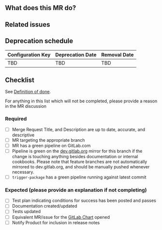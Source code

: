 <!-- Read through https://docs.gitlab.com/omnibus/development/add-remove-configuration-options.html -->
## What does this MR do?

<!-- Briefly describe what this MR is about. -->

## Related issues

<!-- Link related issues below. Insert the issue link or reference after the word "Closes" if merging this should automatically close it. -->

## Deprecation schedule

<!-- Customers need time to react to deprecation, the preferred warning time is 3 release milestones before a feature is actually removed. -->

| Configuration Key | Deprecation Date | Removal Date |
|-|-|-|
| TBD | TBD | TBD |

## Checklist

See [Definition of done](https://gitlab.com/gitlab-org/omnibus-gitlab/blob/master/CONTRIBUTING.md#definition-of-done).

For anything in this list which will not be completed, please provide a reason in the MR discussion

### Required

- [ ] Merge Request Title, and Description are up to date, accurate, and descriptive
- [ ] MR targeting the appropriate branch
- [ ] MR has a green pipeline on GitLab.com
- [ ] Pipeline is green on the [dev.gitlab.org](https://dev.gitlab.org/gitlab/omnibus-gitlab/-/pipelines) mirror for this branch if the change is touching anything besides documentation or internal cookbooks. Please note that feature branches are not automatically mirrored to dev.gitlab.org, and should be manually pushed whenever necessary.
- [ ] `trigger-package` has a green pipeline running against latest commit

### Expected (please provide an explanation if not completing)

- [ ] Test plan indicating conditions for success has been posted and passes
- [ ] Documentation created/updated
- [ ] Tests updated
- [ ] Equivalent MR/issue for the [GitLab Chart](https://gitlab.com/gitlab-org/charts/gitlab) opened
- [ ] Notify Product for inclusion in release notes
